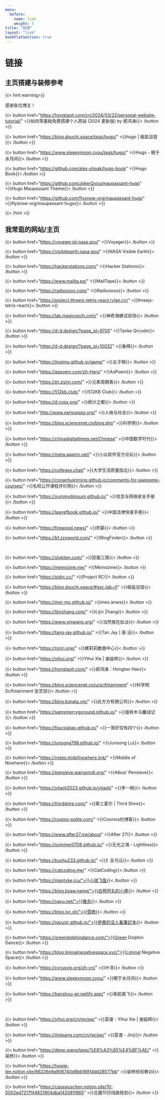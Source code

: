 ```yaml
---
menu:
  before:
    name: link
    weight: 5
title: "链接"
layout: "link"
bookFlatSection: true
---
```


# 链接

## 主页搭建与装修参考

{{< hint warning>}}

感谢各位博主！

{{< button href="https://hongtaoh.com/cn/2024/03/22/personal-website-tutorial/" >}}如何零基础免费搭建个人网站 (2024 更新版) by 郝鸿涛{{< /button >}}

{{< button href="https://blog.douchi.space/tags/hugo/" >}}hugo | 椒盐豆豉{{< /button >}}

{{< button href="https://www.sleepymoon.cyou/tags/hugo/" >}}Hugo - 眠于水月间{{< /button >}}

{{< button href="https://github.com/alex-shpak/hugo-book" >}}Hugo Book{{< /button >}}

{{< button href="https://github.com/JokerQyou/maupassant-hugo" >}}Hugo Maupassant Theme{{< /button >}}

{{< button href="https://github.com/flysnow-org/maupassant-hugo" >}}flysnow-org/maupassant-hugo{{< /button >}}

{{< /hint >}}

## 我常逛的网站/主页

{{< button href="https://voyager.jpl.nasa.gov/" >}}Voyager{{< /button >}}

{{< button href="https://visibleearth.nasa.gov/" >}}NASA Visible Earth{{< /button >}}

{{< button href="https://hackerstations.com/" >}}Hacker Stations{{< /button >}}

{{< button href="https://www.mailta.pe/" >}}MailTape{{< /button >}}

{{< button href="https://radiooooo.com/" >}}Radiooooo{{< /button >}}

{{< button href="https://project.threejs-tetris-react.rylan.cn/" >}}threejs-tetris-react{{< /button >}}

{{< button href="https://lab.magiconch.com/" >}}神奇海螺试验场{{< /button >}}

{{< button href="https://d-d.design/?page_id=9705" >}}Tanke Qrcode{{< /button >}}

{{< button href="https://d-d.design/?page_id=10032" >}}象棋{{< /button >}}

{{< button href="https://jinqimu.github.io/game/" >}}五子棋{{< /button >}}

{{< button href="https://aspoem.com/zh-Hans" >}}AsPoem{{< /button >}}

{{< button href="https://pt.ziziyi.com/" >}}元素周期表{{< /button >}}

{{< button href="https://512kb.club/" >}}512KB Club{{< /button >}}

{{< button href="https://d.cosx.org/" >}}统计之都{{< /button >}}

{{< button href="http://www.personpsy.org/" >}}人格与社会{{< /button >}}

{{< button href="https://blog.sciencenet.cn/blog.php" >}}科学网{{< /button >}}

{{< button href="https://chinadigitaltimes.net/Chinese" >}}中国数字时代{{< /button >}}

{{< button href="https://meta.appinn.net/" >}}小众软件官方论坛{{< /button >}}

{{< button href="https://colleges.chat/" >}}大学生活质量指北{{< /button >}}

{{< button href="https://conanhujinming.github.io/comments-for-awesome-courses/" >}}名校公开课程评价网{{< /button >}}

{{< button href="https://yummydimsum.github.io/" >}}信息与网络安全手册{{< /button >}}

{{< button href="https://lawrefbook.github.io/" >}}中国法律快查手册{{< /button >}}

{{< button href="https://firewood.news/" >}}积薪{{< /button >}}

{{< button href="https://bf.zzxworld.com/" >}}BlogFinder{{< /button >}}

</br>

{{< button href="https://slykiten.com/" >}}狡猫三窝{{< /button >}}

{{< button href="https://memozine.me/" >}}Memozine{{< /button >}}

{{< button href="https://stdrc.cc/" >}}Project RC{{< /button >}}

{{< button href="https://blog.douchi.space/#gsc.tab=0" >}}椒盐豆豉{{< /button >}}

{{< button href="https://moi-mo.github.io/" >}}mes ames{{< /button >}}

{{< button href="https://lijinzhang.com/" >}}Lijin Zhang{{< /button >}}

{{< button href="https://www.yinwang.org/" >}}当然我在扯淡{{< /button >}}

{{< button href="https://tang-jay.github.io/" >}}Tan Jay | 唐 洁{{< /button >}}

{{< button href="https://roriri.one/" >}}螺莉莉数据中心{{< /button >}}

{{< button href="https://yihui.org/" >}}Yihui Xie | 谢益辉{{< /button >}}

{{< button href="https://hongtaoh.com/" >}}郝鸿涛：Hongtao Hao{{< /button >}}

{{< button href="https://blog.sciencenet.cn/u/scifotainment" >}}科学网 Scifotainment 张艺琼{{< /button >}}

{{< button href="https://blog.konata.vip/" >}}此方方有限公司{{< /button >}}

{{< button href="https://samsmerrygoround.github.io/" >}}旋转木马鏖战记{{< /button >}}

{{< button href="https://fourxiajiao.github.io/" >}}一笼虾饺有四个{{< /button >}}

{{< button href="https://junsong798.github.io/" >}}Junsong Lu{{< /button >}}

{{< button href="https://notes.midofnowhere.link/" >}}Middle of Nowhere{{< /button >}}

{{< button href="https://pensieve.wangxindi.org/" >}}Albus’ Pensieve{{< /button >}}

{{< button href="https://yitaoli2023.github.io/yitaoli/" >}}李一桃{{< /button >}}

{{< button href="https://thirdshire.com/" >}}第三夏尔 | Third Shire{{< /button >}}

{{< button href="https://cosmo-polite.com/" >}}Cosmos的博客{{< /button >}}

{{< button href="https://www.after27.me/about" >}}After 27{{< /button >}}

{{< button href="https://sommer0708.github.io/" >}}无光之海 - Lightless{{< /button >}}

{{< button href="https://kuohu233.github.io/" >}}扌舌弓瓜{{< /button >}}

{{< button href="https://catcoding.me/" >}}CatCoding{{< /button >}}

{{< button href="https://mantyke.icu/">}}小球飞鱼{{< /button >}}

{{< button href="https://blog.bxaw.name/">}}白熊阿丸的小屋{{< /button >}}

{{< button href="https://yayu.net/">}}雅余{{< /button >}}

{{< button href="https://blog.lyc.sh/">}}雪糕{{< /button >}}

{{< button href="https://igouist.github.io/">}}伊果的沒人看筆記本{{< /button >}}

{{< button href="https://greendolphindance.com/">}}Green Dolphin Dance{{< /button >}}

{{< button href="https://blog.liminalnegativespace.xyz/">}}Liminal Negative Space{{< /button >}}

{{< button href="https://cyrusyip.org/zh-cn/" >}}叶寻{{< /button >}}

{{< button href="https://www.sleepymoon.cyou/" >}}眠于水月间{{< /button >}}

{{< button href="https://banshou-air.netlify.app/" >}}夜航南飞{{< /button >}}

</br>

{{< button href="https://yihui.org/cn/recipe/" >}}菜谱 - Yihui Xie | 谢益辉{{< /button >}}

{{< button href="https://jinjipang.com/cn/recipe/" >}}菜谱 - Jinji{{< /button >}}

{{< button href="https://depp.wang/tags/%E8%A3%85%E4%BF%AE/" >}}装修{{< /button >}}

{{< button href="https://howie-lee.notion.site/66226e9a906740d9bb16914dd28577bb" >}}装修经验教训{{< /button >}}

{{< button href="https://casssiuschen.notion.site/10-0002ed7217f44621904dba142081f865" >}}北疆10日线路规划{{< /button >}}